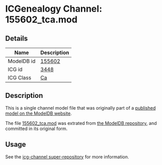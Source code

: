 # ICGenealogy Channel: 155602\_tca.mod

## Details

Name | Description
---- | -----------
ModelDB id | [155602](http://senselab.med.yale.edu/ModelDB/ShowModel.cshtml?model=155602)
ICG id | [3448](http://icg.neurotheory.ox.ac.uk/channels/3/3448)
ICG Class | [Ca](http://icg.neurotheory.ox.ac.uk/channels/3)

## Description

This is a single channel model file that was originally part of a [published model on the ModelDB website](http://senselab.med.yale.edu/mModelDB/ShowModel.cshtml?model=155602).

The file [155602\_tca.mod](155602_tca.mod) was extrated from [the ModelDB repository](http://senselab.med.yale.edu/ModelDB/ShowModel.cshtml?model=155602), and committed in its original form.

## Usage

See the [icg-channel super-repository](https://github.com/icgenealogy/icg-channels) for more information.